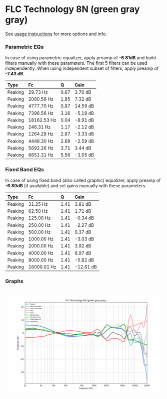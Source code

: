 # FLC Technology 8N (green gray gray)
See [usage instructions](https://github.com/jaakkopasanen/AutoEq#usage) for more options and info.

### Parametric EQs
In case of using parametric equalizer, apply preamp of **-6.81dB** and build filters manually
with these parameters. The first 5 filters can be used independently.
When using independent subset of filters, apply preamp of **-7.43 dB**.

| Type    | Fc          |    Q | Gain     |
|:--------|:------------|:-----|:---------|
| Peaking | 29.73 Hz    | 0.67 | 3.70 dB  |
| Peaking | 2080.56 Hz  | 1.85 | 7.32 dB  |
| Peaking | 4777.70 Hz  | 0.87 | 14.59 dB |
| Peaking | 7396.56 Hz  | 3.16 | -5.19 dB |
| Peaking | 18162.53 Hz | 0.04 | -8.91 dB |
| Peaking | 246.31 Hz   | 1.17 | -2.12 dB |
| Peaking | 1264.29 Hz  | 2.87 | -3.33 dB |
| Peaking | 4448.30 Hz  | 2.69 | -2.59 dB |
| Peaking | 5692.26 Hz  | 3.71 | 3.44 dB  |
| Peaking | 6651.31 Hz  | 5.56 | -3.05 dB |

### Fixed Band EQs
In case of using fixed band (also called graphic) equalizer, apply preamp of **-6.80dB**
(if available) and set gains manually with these parameters.

| Type    | Fc          |    Q | Gain      |
|:--------|:------------|:-----|:----------|
| Peaking | 31.25 Hz    | 1.41 | 3.81 dB   |
| Peaking | 62.50 Hz    | 1.41 | 1.71 dB   |
| Peaking | 125.00 Hz   | 1.41 | -0.34 dB  |
| Peaking | 250.00 Hz   | 1.41 | -2.27 dB  |
| Peaking | 500.00 Hz   | 1.41 | 0.37 dB   |
| Peaking | 1000.00 Hz  | 1.41 | -3.03 dB  |
| Peaking | 2000.00 Hz  | 1.41 | 3.92 dB   |
| Peaking | 4000.00 Hz  | 1.41 | 6.97 dB   |
| Peaking | 8000.00 Hz  | 1.41 | -5.82 dB  |
| Peaking | 16000.01 Hz | 1.41 | -12.61 dB |

### Graphs
![](./FLC%20Technology%208N%20(green%20gray%20gray).png)